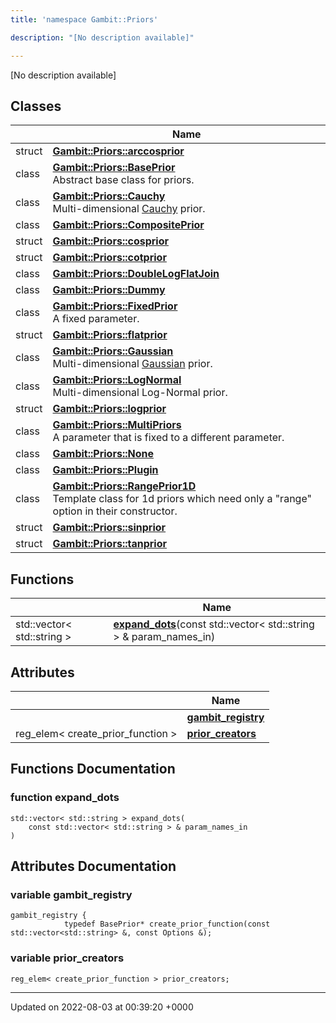 ```yaml
---
title: 'namespace Gambit::Priors'

description: "[No description available]"

---
```







[No description available]

## Classes

|                | Name           |
| -------------- | -------------- |
| struct | **[Gambit::Priors::arccosprior](/documentation/code/main/classes/structgambit_1_1priors_1_1arccosprior/)**  |
| class | **[Gambit::Priors::BasePrior](/documentation/code/main/classes/classgambit_1_1priors_1_1baseprior/)** <br>Abstract base class for priors.  |
| class | **[Gambit::Priors::Cauchy](/documentation/code/main/classes/classgambit_1_1priors_1_1cauchy/)** <br>Multi-dimensional [Cauchy]() prior.  |
| class | **[Gambit::Priors::CompositePrior](/documentation/code/main/classes/classgambit_1_1priors_1_1compositeprior/)**  |
| struct | **[Gambit::Priors::cosprior](/documentation/code/main/classes/structgambit_1_1priors_1_1cosprior/)**  |
| struct | **[Gambit::Priors::cotprior](/documentation/code/main/classes/structgambit_1_1priors_1_1cotprior/)**  |
| class | **[Gambit::Priors::DoubleLogFlatJoin](/documentation/code/main/classes/classgambit_1_1priors_1_1doublelogflatjoin/)**  |
| class | **[Gambit::Priors::Dummy](/documentation/code/main/classes/classgambit_1_1priors_1_1dummy/)**  |
| class | **[Gambit::Priors::FixedPrior](/documentation/code/main/classes/classgambit_1_1priors_1_1fixedprior/)** <br>A fixed parameter.  |
| struct | **[Gambit::Priors::flatprior](/documentation/code/main/classes/structgambit_1_1priors_1_1flatprior/)**  |
| class | **[Gambit::Priors::Gaussian](/documentation/code/main/classes/classgambit_1_1priors_1_1gaussian/)** <br>Multi-dimensional [Gaussian]() prior.  |
| class | **[Gambit::Priors::LogNormal](/documentation/code/main/classes/classgambit_1_1priors_1_1lognormal/)** <br>Multi-dimensional Log-Normal prior.  |
| struct | **[Gambit::Priors::logprior](/documentation/code/main/classes/structgambit_1_1priors_1_1logprior/)**  |
| class | **[Gambit::Priors::MultiPriors](/documentation/code/main/classes/classgambit_1_1priors_1_1multipriors/)** <br>A parameter that is fixed to a different parameter.  |
| class | **[Gambit::Priors::None](/documentation/code/main/classes/classgambit_1_1priors_1_1none/)**  |
| class | **[Gambit::Priors::Plugin](/documentation/code/main/classes/classgambit_1_1priors_1_1plugin/)**  |
| class | **[Gambit::Priors::RangePrior1D](/documentation/code/main/classes/classgambit_1_1priors_1_1rangeprior1d/)** <br>Template class for 1d priors which need only a "range" option in their constructor.  |
| struct | **[Gambit::Priors::sinprior](/documentation/code/main/classes/structgambit_1_1priors_1_1sinprior/)**  |
| struct | **[Gambit::Priors::tanprior](/documentation/code/main/classes/structgambit_1_1priors_1_1tanprior/)**  |

## Functions

|                | Name           |
| -------------- | -------------- |
| std::vector< std::string > | **[expand_dots](/documentation/code/main/namespaces/namespacegambit_1_1priors/#function-expand-dots)**(const std::vector< std::string > & param_names_in) |

## Attributes

|                | Name           |
| -------------- | -------------- |
| | **[gambit_registry](/documentation/code/main/namespaces/namespacegambit_1_1priors/#variable-gambit-registry)**  |
| reg_elem< create_prior_function > | **[prior_creators](/documentation/code/main/namespaces/namespacegambit_1_1priors/#variable-prior-creators)**  |


## Functions Documentation

### function expand_dots

```
std::vector< std::string > expand_dots(
    const std::vector< std::string > & param_names_in
)
```



## Attributes Documentation

### variable gambit_registry

```
gambit_registry { 
            typedef BasePrior* create_prior_function(const std::vector<std::string> &, const Options &);
```


### variable prior_creators

```
reg_elem< create_prior_function > prior_creators;
```





-------------------------------

Updated on 2022-08-03 at 00:39:20 +0000